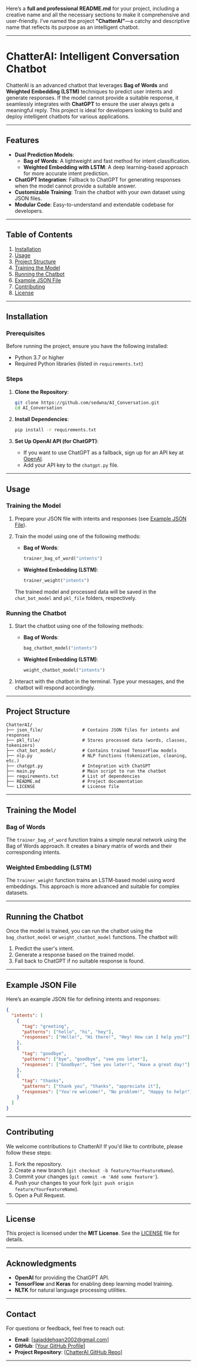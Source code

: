 Here’s a **full and professional README.md** for your project, including a creative name and all the necessary sections to make it comprehensive and user-friendly. I’ve named the project **"ChatterAI"**—a catchy and descriptive name that reflects its purpose as an intelligent chatbot.

---

# ChatterAI: Intelligent Conversation Chatbot

ChatterAI is an advanced chatbot that leverages **Bag of Words** and **Weighted Embedding (LSTM)** techniques to predict user intents and generate responses. If the model cannot provide a suitable response, it seamlessly integrates with **ChatGPT** to ensure the user always gets a meaningful reply. This project is ideal for developers looking to build and deploy intelligent chatbots for various applications.

---

## Features

- **Dual Prediction Models**:
  - **Bag of Words**: A lightweight and fast method for intent classification.
  - **Weighted Embedding with LSTM**: A deep learning-based approach for more accurate intent prediction.
- **ChatGPT Integration**: Fallback to ChatGPT for generating responses when the model cannot provide a suitable answer.
- **Customizable Training**: Train the chatbot with your own dataset using JSON files.
- **Modular Code**: Easy-to-understand and extendable codebase for developers.

---

## Table of Contents

1. [Installation](#installation)
2. [Usage](#usage)
3. [Project Structure](#project-structure)
4. [Training the Model](#training-the-model)
5. [Running the Chatbot](#running-the-chatbot)
6. [Example JSON File](#example-json-file)
7. [Contributing](#contributing)
8. [License](#license)

---

## Installation

### Prerequisites

Before running the project, ensure you have the following installed:

- Python 3.7 or higher
- Required Python libraries (listed in `requirements.txt`)

### Steps

1. **Clone the Repository**:

   ```bash
   git clone https://github.com/sedwna/AI_Conversation.git
   cd AI_Conversation
   ```

2. **Install Dependencies**:

   ```bash
   pip install -r requirements.txt
   ```

3. **Set Up OpenAI API (for ChatGPT)**:
   - If you want to use ChatGPT as a fallback, sign up for an API key at [OpenAI](https://openai.com/api/).
   - Add your API key to the `chatgpt.py` file.

---

## Usage

### Training the Model

1. Prepare your JSON file with intents and responses (see [Example JSON File](#example-json-file)).
2. Train the model using one of the following methods:

   - **Bag of Words**:
     ```python
     trainer_bag_of_word("intents")
     ```
   - **Weighted Embedding (LSTM)**:
     ```python
     trainer_weight("intents")
     ```

   The trained model and processed data will be saved in the `chat_bot_model` and `pkl_file` folders, respectively.

### Running the Chatbot

1. Start the chatbot using one of the following methods:

   - **Bag of Words**:
     ```python
     bag_chatbot_model("intents")
     ```
   - **Weighted Embedding (LSTM)**:
     ```python
     weight_chatbot_model("intents")
     ```

2. Interact with the chatbot in the terminal. Type your messages, and the chatbot will respond accordingly.

---

## Project Structure

```
ChatterAI/
├── json_file/               # Contains JSON files for intents and responses
├── pkl_file/                # Stores processed data (words, classes, tokenizers)
├── chat_bot_model/          # Contains trained TensorFlow models
├── nlp.py                   # NLP functions (tokenization, cleaning, etc.)
├── chatgpt.py               # Integration with ChatGPT
├── main.py                  # Main script to run the chatbot
├── requirements.txt         # List of dependencies
├── README.md                # Project documentation
└── LICENSE                  # License file
```

---

## Training the Model

### Bag of Words

The `trainer_bag_of_word` function trains a simple neural network using the Bag of Words approach. It creates a binary matrix of words and their corresponding intents.

### Weighted Embedding (LSTM)

The `trainer_weight` function trains an LSTM-based model using word embeddings. This approach is more advanced and suitable for complex datasets.

---

## Running the Chatbot

Once the model is trained, you can run the chatbot using the `bag_chatbot_model` or `weight_chatbot_model` functions. The chatbot will:
1. Predict the user's intent.
2. Generate a response based on the trained model.
3. Fall back to ChatGPT if no suitable response is found.

---

## Example JSON File

Here’s an example JSON file for defining intents and responses:

```json
{
  "intents": [
    {
      "tag": "greeting",
      "patterns": ["hello", "hi", "hey"],
      "responses": ["Hello!", "Hi there!", "Hey! How can I help you?"]
    },
    {
      "tag": "goodbye",
      "patterns": ["bye", "goodbye", "see you later"],
      "responses": ["Goodbye!", "See you later!", "Have a great day!"]
    },
    {
      "tag": "thanks",
      "patterns": ["thank you", "thanks", "appreciate it"],
      "responses": ["You're welcome!", "No problem!", "Happy to help!"]
    }
  ]
}
```

---

## Contributing

We welcome contributions to ChatterAI! If you'd like to contribute, please follow these steps:

1. Fork the repository.
2. Create a new branch (`git checkout -b feature/YourFeatureName`).
3. Commit your changes (`git commit -m 'Add some feature'`).
4. Push your changes to your fork (`git push origin feature/YourFeatureName`).
5. Open a Pull Request.

---

## License

This project is licensed under the **MIT License**. See the [LICENSE](LICENSE) file for details.

---

## Acknowledgments

- **OpenAI** for providing the ChatGPT API.
- **TensorFlow** and **Keras** for enabling deep learning model training.
- **NLTK** for natural language processing utilities.

---

## Contact

For questions or feedback, feel free to reach out:

- **Email**: [sajaddehqan2002@gmail.com]
- **GitHub**: [[Your GitHub Profile](https://github.com/sedwna)]
- **Project Repository**: [[ChatterAI GitHub Repo](https://github.com/sedwna/ChatterAI)]

---


